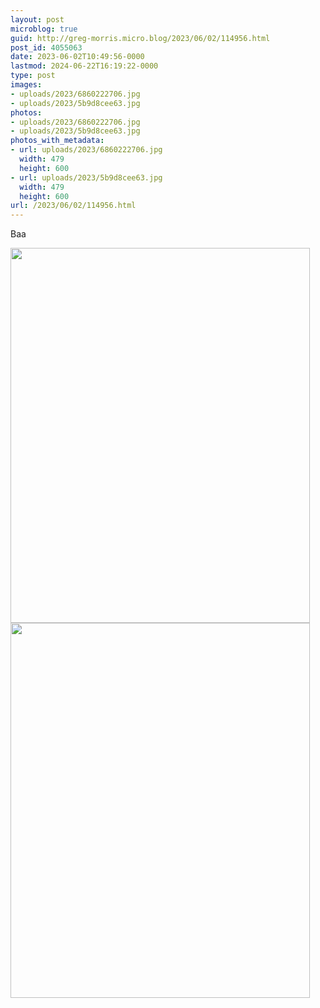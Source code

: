 ```yaml
---
layout: post
microblog: true
guid: http://greg-morris.micro.blog/2023/06/02/114956.html
post_id: 4055063
date: 2023-06-02T10:49:56-0000
lastmod: 2024-06-22T16:19:22-0000
type: post
images:
- uploads/2023/6860222706.jpg
- uploads/2023/5b9d8cee63.jpg
photos:
- uploads/2023/6860222706.jpg
- uploads/2023/5b9d8cee63.jpg
photos_with_metadata:
- url: uploads/2023/6860222706.jpg
  width: 479
  height: 600
- url: uploads/2023/5b9d8cee63.jpg
  width: 479
  height: 600
url: /2023/06/02/114956.html
---
```

Baa

<img src="uploads/2023/6860222706.jpg" width="479" height="600" alt=""><img src="uploads/2023/5b9d8cee63.jpg" width="479" height="600" alt="">
